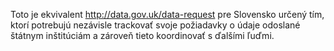 Toto je ekvivalent http://data.gov.uk/data-request pre Slovensko určený tím, ktorí potrebujú nezávisle trackovať svoje požiadavky o údaje odoslané štátnym inštitúciám a zároveň tieto koordinovať s ďalšími ľuďmi.
